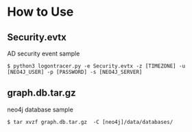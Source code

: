﻿# How to Use
## Security.evtx
  AD security event sample  
  ```
  $ python3 logontracer.py -e Security.evtx -z [TIMEZONE] -u [NEO4J_USER] -p [PASSWORD] -s [NEO4J_SERVER]
  ```
## graph.db.tar.gz
  neo4j database sample
  ```
  $ tar xvzf graph.db.tar.gz  -C [neo4j]/data/databases/
  ```
